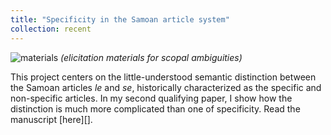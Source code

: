 ```yaml
---
title: "Specificity in the Samoan article system"
collection: recent
---
```


![materials](https://user-images.githubusercontent.com/33502930/197368987-659b3a25-3c9d-45fd-ab39-66f88644a680.jpg)
*(elicitation materials for scopal ambiguities)*

This project centers on the little-understood semantic distinction between the Samoan articles *le* and *se*, historically characterized as the specific and non-specific articles. In my second qualifying paper, I show how the distinction is much more complicated than one of specificity. Read the manuscript [here][].
